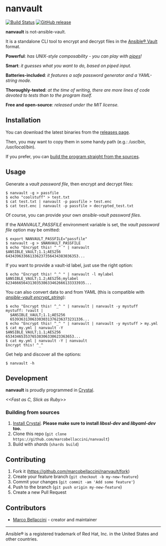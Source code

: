 # nanvault

[![Build Status](https://travis-ci.org/marcobellaccini/nanvault.svg?branch=master)](https://travis-ci.org/marcobellaccini/nanvault)
[![GitHub release](https://img.shields.io/github/release/marcobellaccini/nanvault.svg)](https://github.com/marcobellaccini/nanvault/releases)

**nanvault** is not-ansible-vault.

It is a standalone CLI tool to encrypt and decrypt files in the [Ansible® Vault](https://docs.ansible.com/ansible/latest/user_guide/vault.html) format.

**Powerful**: *has UNIX-style composability - you can play with [pipes](https://en.wikipedia.org/wiki/Pipeline_(Unix))!*

**Smart**: *it guesses what you want to do, based on piped input.*

**Batteries-included**: *it features a safe password generator and a YAML-string mode.*

**Thoroughly-tested**: *at the time of writing, there are more lines of code devoted to tests than to the program itself.*

**Free and open-source**: *released under the MIT license.*

## Installation

You can download the latest binaries from the [releases page](https://github.com/marcobellaccini/nanvault/releases).

Then, you may want to copy them in some handy path (e.g.: */usr/bin*, */usr/local/bin*).

If you prefer, you can [build the program straight from the sources](#Building-from-sources).

## Usage

Generate a *vault password file*, then encrypt and decrypt files:
```
$ nanvault -g > passfile
$ echo "coolstuff" > test.txt
$ cat test.txt | nanvault -p passfile > test.enc
$ cat test.enc | nanvault -p passfile > decrypted_test.txt

```

Of course, you can provide your own *ansible-vault password files*.

If the *NANVAULT_PASSFILE* environment variable is set, the *vault password file* option may be omitted:
```
$ export NANVAULT_PASSFILE="passfile"
$ nanvault -g > $NANVAULT_PASSFILE
$ echo "Encrypt this! ^_^ " | nanvault
$ANSIBLE_VAULT;1.1;AES256
643439633661336237356434383036353...

```

If you want to provide a vault-id label, just use the right option:
```
$ echo "Encrypt this! ^_^ " | nanvault -l mylabel
$ANSIBLE_VAULT;1.2;AES256;mylabel
623466656431303538633462666133333935...
```

You can also convert data to and from YAML (this is compatible with [*ansible-vault encrypt_string*](https://docs.ansible.com/ansible/latest/user_guide/vault.html#use-encrypt-string-to-create-encrypted-variables-to-embed-in-yaml)):
```
$ echo "Encrypt this! ^_^ " | nanvault | nanvault -y mystuff
mystuff: !vault |
  $ANSIBLE_VAULT;1.1;AES256
  653936313063303031376236373231336...
$ echo "Encrypt this! ^_^ " | nanvault | nanvault -y mystuff > my.yml
$ cat my.yml | nanvault -Y
$ANSIBLE_VAULT;1.1;AES256
6534346535376538306330623363653...
$ cat my.yml | nanvault -Y | nanvault
Encrypt this! ^_^
```


Get help and discover all the options:
```
$ nanvault -h

```

## Development

**nanvault** is proudly programmed in [Crystal](https://crystal-lang.org/).

*<<Fast as C, Slick as Ruby>>*

### Building from sources

1. [Install Crystal](https://crystal-lang.org/install/).
**Please make sure to install *libssl-dev* and *libyaml-dev* too.**
2. Clone this repo (`git clone https://github.com/marcobellaccini/nanvault`)
3. Build with *shards* (`shards build`)

## Contributing

1. Fork it (<https://github.com/marcobellaccini/nanvault/fork>)
2. Create your feature branch (`git checkout -b my-new-feature`)
3. Commit your changes (`git commit -am 'Add some feature'`)
4. Push to the branch (`git push origin my-new-feature`)
5. Create a new Pull Request

## Contributors

- [Marco Bellaccini](https://github.com/marcobellaccini) - creator and maintainer

---

Ansible® is a registered trademark of Red Hat, Inc. in the United States and other countries.
